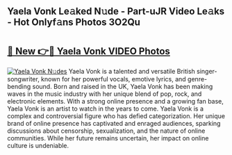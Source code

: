 ## Yaela Vonk Le𝚊ked N𝚞de - Part-uJR Video Le𝚊ks - Hot Onlyf𝚊ns Photos 3O2Qu

# <h2><a href="http://ab79520.deff.icu/?id=Yaela+Vonk">🔗 New 👉🔴 Yaela Vonk VIDEO Photos</a></h2>

[![Yaela Vonk N𝚞des](https://i.imgur.com/rIISA9y.gif)](http://ab79520.deff.icu/?id=Yaela+Vonk)
Yaela Vonk is a talented and versatile British singer-songwriter, known for her powerful vocals, emotive lyrics, and genre-bending sound. Born and raised in the UK, Yaela Vonk has been making waves in the music industry with her unique blend of pop, rock, and electronic elements. With a strong online presence and a growing fan base, Yaela Vonk is an artist to watch in the years to come. Yaela Vonk is a complex and controversial figure who has defied categorization. Her unique brand of online presence has captivated and enraged audiences, sparking discussions about censorship, sexualization, and the nature of online communities. While her future remains uncertain, her impact on online culture is undeniable.
